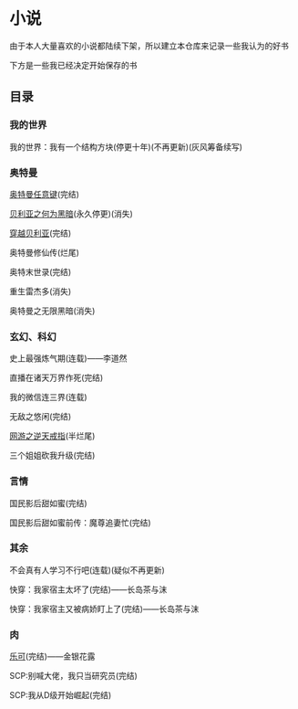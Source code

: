 # 小说

由于本人大量喜欢的小说都陆续下架，所以建立本仓库来记录一些我认为的好书

下方是一些我已经决定开始保存的书

## 目录

### 我的世界

我的世界：我有一个结构方块(停更十年)(不再更新)(灰风筹备续写)

### 奥特曼

[奥特曼任意键](https://github.com/Adenx0/Novels/blob/main/%E5%A5%A5%E7%89%B9%E6%9B%BC/%E5%A5%A5%E7%89%B9%E6%9B%BC%E4%BB%BB%E6%84%8F%E9%94%AE.md)(完结)

[贝利亚之何为黑暗](https://github.com/Adenx0/Novels/blob/main/%E5%A5%A5%E7%89%B9%E6%9B%BC/%E8%B4%9D%E5%88%A9%E4%BA%9A%E4%B9%8B%E4%BD%95%E4%B8%BA%E9%BB%91%E6%9A%97.md)(永久停更)(消失)

[穿越贝利亚](https://github.com/Adenx0/Novels/blob/main/%E5%A5%A5%E7%89%B9%E6%9B%BC/%E7%A9%BF%E8%B6%8A%E8%B4%9D%E5%88%A9%E4%BA%9A.md)(完结)

奥特曼修仙传(烂尾)

奥特末世录(完结)

重生雷杰多(消失)

奥特曼之无限黑暗(消失)

### 玄幻、科幻

史上最强炼气期(连载)——李道然

直播在诸天万界作死(完结)

我的微信连三界(连载)

无敌之悠闲(完结)

[网游之逆天戒指](https://github.com/Adenx0/Novels/blob/main/%E8%99%9A%E6%8B%9F%E7%BD%91%E6%B8%B8/%E7%BD%91%E6%B8%B8%E4%B9%8B%E9%80%86%E5%A4%A9%E6%88%92%E6%8C%87.md)(半烂尾)

三个姐姐砍我升级(完结)

### 言情

国民影后甜如蜜(完结)

国民影后甜如蜜前传：魔尊追妻忙(完结)

### 其余

不会真有人学习不行吧(连载)(疑似不再更新)

快穿：我家宿主太坏了(完结)——长岛茶与沫

快穿：我家宿主又被病娇盯上了(完结)——长岛茶与沫

### 肉

[乐可](https://github.com/Grey-Wind/Novels/blob/main/%E8%82%89/%E4%B9%90%E5%8F%AF.md)(完结)——金银花露

SCP:别喊大佬，我只当研究员(完结)

SCP:我从D级开始崛起(完结)
